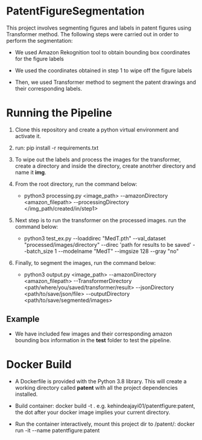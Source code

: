 # PatentFigureSegmentation
This project involves segmenting figures and labels in patent figures using Transformer method. 
The following steps were carried out in order to perform the segmentation:

- We used Amazon Rekognition tool to obtain bounding box coordinates for the figure labels

- We used the coordinates obtained in step 1 to wipe off the figure labels

- Then, we used Transformer method to segment the patent drawings and their corresponding labels.

# Running the Pipeline
1.  Clone this repository and create a python virtual environment and activate it.
2. run: pip install -r requirements.txt
3. To wipe out the labels and process the images for the transformer, create a directory and inside the directory, create anotrher directory and name it **img**.
4. From the root directory, run the command below:
      - python3 processing.py <image_path> --amazonDirectory <amazon_filepath> --processingDirectory </img_path/created/in/step1>

5. Next step is to run the transformer on the processed images. run the command below:
    - python3 test_ex.py --loaddirec "MedT.pth" --val_dataset "processed/images/directory" --direc 'path for results to be saved' --batch_size 1 --modelname "MedT" --imgsize 128 --gray "no"

6. Finally, to segment the images, run the command below:
    - python3 output.py <image_path> --amazonDirectory <amazon_filepath> --TransformerDirectory <path/where/you/saved/transformer/result> --jsonDirectory <path/to/save/json/file> --outputDirectory <path/to/save/segmented/images>

## Example
- We have included few images and their corresponding amazon bounding box information in the **test** folder to test the pipeline.  

# Docker Build
- A Dockerfile is provided with the Python 3.8 library. This will create a working directory called **patent** with all the 
project dependencies installed.

- Build container: docker build -t <name-of-image> . e.g. kehindeajayi01/patentfigure:patent, the dot after your docker image implies your current directory.

- Run the container interactively, mount this project dir to /patent/: docker run -it --name <patent> patentfigure:patent

